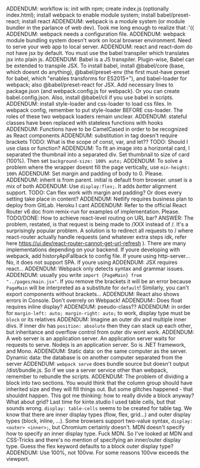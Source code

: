 ADDENDUM: workflow is: init with npm; create index.js (optionally index.html); install webpack to enable module system; install babel/preset-react; install react
ADDENDUM: webpack is a module system (or module bundler in the parlance of web dev). Took me long enough to realize that :'((
ADDENDUM: webpack needs a configuration file. 
ADDENDUM: webpack module bundling system doesn't work on local browser environment. Need to serve your web app to local server.
ADDENDUM: react and react-dom do not have jsx by default. You must use the babel transpiler which translates jsx into plain js.
ADDENDUM: Babel is a JS transpiler. Plugin-wise, Babel can be extended to transpile JSX. To install babel, install @babel/core (base, which doesnt do anything), @babel/preset-env (the first must-have preset for babel, which "enables transforms for ES2015+"), and babel-loader for webpack; also @babel/preset-react for JSX. Add necessary lines to package.json (and webpack.config.js for webpack). Or you can create babel.config.json. Also, install @babel/cli if you use babel in scripts.
ADDENDUM: install style-loader and css-loader to load css files. In webpack config, remember to put style-loader BEFORE css-loader. The roles of these two webpack loaders remain unclear.
ADDENDUM: stateful classes have been replaced with stateless functions with hooks
ADDENDUM: Functions have to be CamelCased in order to be recognized as React components
ADDENDUM: substitution in tag doesn't require brackets
TODO: What is the scope of const, var, and let??
TODO: Should I use class or function?
ADDENDUM: To fit an image into a horizontal card, I separated the thumbnail into a separated div. Set thumbnail to size of card (100%). Then set `background-size: 100% auto;`
ADDENDUM: To solve a problem where the wrapper doesnt fill the page vertically, use `min-height: 100%`
ADDENDUM: Set margin and padding of body to 0. Please.
ADDENDUM: inherit is from parent. initial is default from browser. unset is a mix of both
ADDENDUM: Use `display:flex;`. It adds *better* alignment support.
TODO: Can flex work with margin and padding? Or does every setting take place in content?
ADDENDUM: Netlify requires business plan to deploy from GitLab. Heroku I cant 
ADDENDUM: Refer to the official React Router v6 doc from remix-run for examples of implementation. Please.
TODO/DONE: How to achieve react-level routing on URL bar?
ANSWER: The problem, restated, is that request is being made to /XXX instead of /. It's a surprisingly popular problem. A solution is to redirect all requests to / where react-router actually handle requests (and whatever extra steps idk, refer here https://ui.dev/react-router-cannot-get-url-refresh ). There are many implementations depending on your backend. If youre developing with webpack, add historyApiFallback to config file. If youre using http-server... No, it does not support SPA. If youre using 
ADDENDUM: JSX requires react...
ADDENDUM: Webpack only detects syntax and grammar issues.
ADDENDUM: usually you write `import {PageMain} from "../pages/main.jsx"`. If you remove the brackets it will be an error because `PageMain` will be interpreted as a substitute for `default`! Similarly, you can't export components without brackets...
ADDENDUM: React also shows errors in Console. Don't overrely on Webpack!
ADDENDUM:: Does float requires inline display?
ADDENDUM: pseudo-class??
ADDENDUM: in order for `margin-left: auto; margin-right: auto;` to work, display type must be `block` or its relatives
ADDENDUM: Imagine an outer div and multiple inner divs. If inner div has `position: absolute` then they can stack up each other, but inheritance and overflow control from outer div wont work.
ADDENDUM: A web server is an application server. An application server waits for requests to serve. Nodejs is an application server. So is .NET framework, and Mono.
ADDENDUM: Static data: on the same computer as the server. Dynamic data: the database is on another computer separated from the server
ADDENDUM: `webpack serve` does bundle source but doesn't output /dist/bundle.js. So if we use a server service other than webpack, remember to rebundle the scripts.
ADDENDUM: The problem of dividing a block into two sections. You would think that the column group should have inherited size and they will fill things out. But some glitches happened - that shouldnt happen. This got me thinking: how to really divide a block anyway? What about grid? Last time for kinte.studio I used table cells, but that sounds wrong. `display: table-cells` seems to be created for table tag.
We know that there are inner display types (flow, flex, grid...) and outer display types (block, inline, ...). Some browsers support two-value syntax, `display: <outer> <inner>;`, but Chromium certainly doesn't. MDN doesn't specify how to specify an inner display type. Fuck MDN. So I've looked at MDN and CSS-Tricks and there's no mention of specifying an inner/outer display type. Guess the flex keyword defaults to a block outer display type?
ADDENDUM: Use 100%, not 100vw. For some reasons 100vw exceeds the viewport.